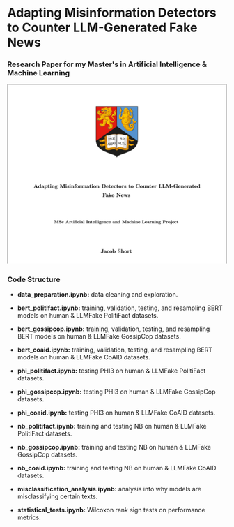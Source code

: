 # Adapting Misinformation Detectors to Counter LLM-Generated Fake News
### Research Paper for my Master's in Artificial Intelligence & Machine Learning

<p align="center">
  <img src="./img" alt="img">
</p>


### Code Structure
- **data_preparation.ipynb:** data cleaning and exploration.

- **bert_politifact.ipynb:** training, validation, testing, and resampling BERT models on human & LLMFake PolitiFact datasets.
- **bert_gossipcop.ipynb:** training, validation, testing, and resampling BERT models on human & LLMFake GossipCop datasets.
- **bert_coaid.ipynb:** training, validation, testing, and resampling BERT models on human & LLMFake CoAID datasets.

- **phi_politifact.ipynb:** testing PHI3 on human & LLMFake PolitiFact datasets.
- **phi_gossipcop.ipynb:** testing PHI3 on human & LLMFake GossipCop datasets.
- **phi_coaid.ipynb:** testing PHI3 on human & LLMFake CoAID datasets.

- **nb_politifact.ipynb:** training and testing NB on human & LLMFake PolitiFact datasets.
- **nb_gossipcop.ipynb:** training and testing NB on human & LLMFake GossipCop datasets.
- **nb_coaid.ipynb:** training and testing NB on human & LLMFake CoAID datasets.

- **misclassification_analysis.ipynb:** analysis into why models are misclassifying certain texts.

- **statistical_tests.ipynb:** Wilcoxon rank sign tests on performance metrics.
